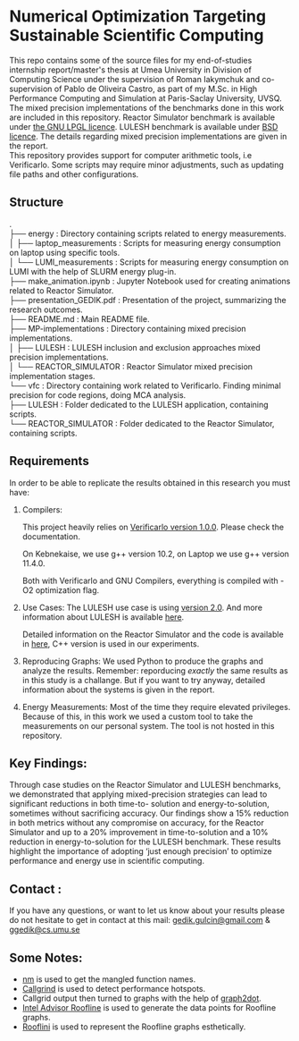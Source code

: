 # Numerical Optimization Targeting Sustainable Scientific Computing

This repo contains some of the source files for my end-of-studies internship report/master's thesis at Umea University in Division of Computing Science under the supervision of Roman Iakymchuk and co-supervision of Pablo de Oliveira Castro, as part of my M.Sc. in High Performance Computing and Simulation at Paris-Saclay University, UVSQ.<br>
The mixed precision implementations of the benchmarks done in this work are included in this repository. Reactor Simulator benchmark is available under [the GNU LPGL licence](https://www.gnu.org/licenses/lgpl-3.0.en.html). LULESH benchmark is available under [BSD licence](https://opensource.org/license/BSD-3-clause). The details regarding mixed precision implementations are given in the report.<br>
This repository provides support for computer arithmetic tools, i.e Verificarlo. Some scripts may require minor adjustments, such as updating file paths and other configurations.<br>

## Structure

.<br>
├── energy			: Directory containing scripts related to energy measurements.<br>
│   ├── laptop_measurements	: Scripts for measuring energy consumption on laptop using specific tools.<br>
│   └── LUMI_measurements	: Scripts for measuring energy consumption on LUMI with the help of SLURM energy plug-in. <br>
├── make_animation.ipynb	: Jupyter Notebook used for creating animations related to Reactor Simulator.<br>
├── presentation_GEDIK.pdf	: Presentation of the project, summarizing the research outcomes.<br>
├── README.md			: Main README file.<br>
├── MP-implementations          : Directory containing mixed precision implementations. <br>
│   ├── LULESH                  : LULESH inclusion and exclusion approaches mixed precision implementations.<br>
│   └── REACTOR_SIMULATOR       : Reactor Simulator mixed precision implementation stages. <br>
└── vfc				: Directory containing work related to Verificarlo. Finding minimal precision for code regions, doing MCA analysis.<br> 
    ├── LULESH			: Folder dedicated to the LULESH application, containing scripts.<br>
    └── REACTOR_SIMULATOR	: Folder dedicated to the Reactor Simulator, containing scripts.<br>
## Requirements
In order to be able to replicate the results obtained in this research you must have:

1. Compilers:

   This project heavily relies on [Verificarlo version 1.0.0](https://github.com/verificarlo). Please check the documentation.
   
   On Kebnekaise, we use g++ version 10.2, on Laptop we use g++ version 11.4.0.

   Both with Verificarlo and GNU Compilers, everything is compiled with -O2 optimization flag.
 
2. Use Cases:
   The LULESH use case is using [version 2.0](https://github.com/LLNL/LULESH). And more information about LULESH is available [here](https://asc.llnl.gov/codes/proxy-apps/lulesh).

   Detailed information on the Reactor Simulator and the code is available in [here](https://people.math.sc.edu/Burkardt/cpp_src/reactor_simulation/reactor_simulation.html), C++ version is used in our experiments.

3. Reproducing Graphs:
   We used Python to produce the graphs and analyze the results.
   Remember: reporducing *exactly* the same results as in this study is a challange. But if you want to try anyway, detailed information about the systems is given in the report.

4. Energy Measurements:
   Most of the time they require elevated privileges. Because of this, in this work we used a custom tool to take the measurements on our personal system. The tool is not hosted in this repository. 

## Key Findings:
Through case studies on the Reactor Simulator and LULESH benchmarks, we demonstrated
that applying mixed-precision strategies can lead to significant reductions in both time-to-
solution and energy-to-solution, sometimes without sacrificing accuracy. Our findings show a
15% reduction in both metrics without any compromise on accuracy, for the Reactor Simulator
and up to a 20% improvement in time-to-solution and a 10% reduction in energy-to-solution
for the LULESH benchmark. These results highlight the importance of adopting ‘just enough
precision’ to optimize performance and energy use in scientific computing.

## Contact :
If you have any questions, or want to let us know about your results please do not hesitate to get in  contact at this mail: gedik.gulcin@gmail.com & 
ggedik@cs.umu.se


## Some Notes:
- [nm](https://www.man7.org/linux/man-pages/man1/nm.1.html) is used to get the mangled function names.
- [Callgrind](https://valgrind.org/docs/manual/cl-manual.html) is used to detect performance hotspots.
- Callgrid output then turned to graphs with the help of [graph2dot](https://github.com/jrfonseca/gprof2dot).
- [Intel Advisor Roofline](https://www.intel.com/content/www/us/en/developer/articles/guide/intel-advisor-roofline.html) is used to generate the data points for Roofline graphs. 
- [Rooflini](https://github.com/giopaglia/rooflini) is used to represent the Roofline graphs esthetically. 
